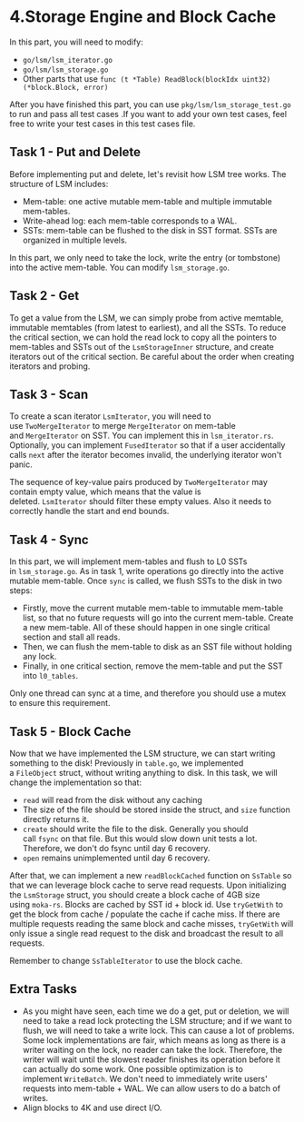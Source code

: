 # 4.Storage Engine and Block Cache

In this part, you will need to modify:

- `go/lsm/lsm_iterator.go`
- `go/lsm/lsm_storage.go`
- Other parts that use `func (t *Table) ReadBlock(blockIdx uint32) (*block.Block, error)`

After you have finished this part, you can use `pkg/lsm/lsm_storage_test.go` to run and pass all test cases .If you want to add your own test cases, feel free to write your test cases in this test cases file.

## Task 1 - Put and Delete

Before implementing put and delete, let's revisit how LSM tree works. The structure of LSM includes:

- Mem-table: one active mutable mem-table and multiple immutable mem-tables.
- Write-ahead log: each mem-table corresponds to a WAL.
- SSTs: mem-table can be flushed to the disk in SST format. SSTs are organized in multiple levels.

In this part, we only need to take the lock, write the entry (or tombstone) into the active mem-table. You can modify `lsm_storage.go`.

## Task 2 - Get

To get a value from the LSM, we can simply probe from active memtable, immutable memtables (from latest to earliest), and all the SSTs. To reduce the critical section, we can hold the read lock to copy all the pointers to mem-tables and SSTs out of the `LsmStorageInner` structure, and create iterators out of the critical section. Be careful about the order when creating iterators and probing.

## Task 3 - Scan

To create a scan iterator `LsmIterator`, you will need to use `TwoMergeIterator` to merge `MergeIterator` on mem-table and `MergeIterator` on SST. You can implement this in `lsm_iterator.rs`. Optionally, you can implement `FusedIterator` so that if a user accidentally calls `next` after the iterator becomes invalid, the underlying iterator won't panic.

The sequence of key-value pairs produced by `TwoMergeIterator` may contain empty value, which means that the value is deleted. `LsmIterator` should filter these empty values. Also it needs to correctly handle the start and end bounds.

## Task 4 - Sync

In this part, we will implement mem-tables and flush to L0 SSTs in `lsm_storage.go`. As in task 1, write operations go directly into the active mutable mem-table. Once `sync` is called, we flush SSTs to the disk in two steps:

- Firstly, move the current mutable mem-table to immutable mem-table list, so that no future requests will go into the current mem-table. Create a new mem-table. All of these should happen in one single critical section and stall all reads.
- Then, we can flush the mem-table to disk as an SST file without holding any lock.
- Finally, in one critical section, remove the mem-table and put the SST into `l0_tables`.

Only one thread can sync at a time, and therefore you should use a mutex to ensure this requirement.

## Task 5 - Block Cache

Now that we have implemented the LSM structure, we can start writing something to the disk! Previously in `table.go`, we implemented a `FileObject` struct, without writing anything to disk. In this task, we will change the implementation so that:

- `read` will read from the disk without any caching
- The size of the file should be stored inside the struct, and `size` function directly returns it.
- `create` should write the file to the disk. Generally you should call `fsync` on that file. But this would slow down unit tests a lot. Therefore, we don't do fsync until day 6 recovery.
- `open` remains unimplemented until day 6 recovery.

After that, we can implement a new `readBlockCached` function on `SsTable` so that we can leverage block cache to serve read requests. Upon initializing the `LsmStorage` struct, you should create a block cache of 4GB size using `moka-rs`. Blocks are cached by SST id + block id. Use `tryGetWith` to get the block from cache / populate the cache if cache miss. If there are multiple requests reading the same block and cache misses, `tryGetWith` will only issue a single read request to the disk and broadcast the result to all requests.

Remember to change `SsTableIterator` to use the block cache.

## Extra Tasks

- As you might have seen, each time we do a get, put or deletion, we will need to take a read lock protecting the LSM structure; and if we want to flush, we will need to take a write lock. This can cause a lot of problems. Some lock implementations are fair, which means as long as there is a writer waiting on the lock, no reader can take the lock. Therefore, the writer will wait until the slowest reader finishes its operation before it can actually do some work. One possible optimization is to implement `WriteBatch`. We don't need to immediately write users' requests into mem-table + WAL. We can allow users to do a batch of writes.
- Align blocks to 4K and use direct I/O.
